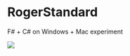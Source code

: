 # RogerStandard
F# + C# on Windows + Mac experiment

![](https://ci.appveyor.com/api/projects/status/github/roger-labs/RogerStandard?branch=master&svg=true)
